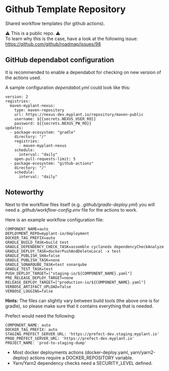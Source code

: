 # Github Template Repository

Shared workflow templates (for github actions).

:warning: This is a public repo. :warning:  
To learn why this is the case, have a look at the following issue:
https://github.com/github/roadmap/issues/98

## GitHub dependabot configuration

It is recommended to enable a dependabot for checking on new version of the
actions used.

A sample configuration _dependabot.yml_ could look like this:

```
version: 2
registries:
  maven-myplant-nexus:
    type: maven-repository
    url: https://nexus-dev.myplant.io/repository/maven-public
    username: ${{secrets.NEXUS_USER_RO}}
    password: ${{secrets.NEXUS_PW_RO}}
updates:
  - package-ecosystem: "gradle"
    directory: "/"
    registries:
      - maven-myplant-nexus
    schedule:
      interval: "daily"
    open-pull-requests-limit: 5
  - package-ecosystem: "github-actions"
    directory: "/"
    schedule:
      interval: "daily"
```

## Noteworthy

Next to the workflow files itself (e.g. _.github/gradle-deploy.yml_) you will
need a _.github/workflow-config.env_ file for the actions to work.

Here is an example workflow configuration file:

```
COMPONENT_NAME=auto
DEPLOYMENT_REPO=myplant-io/deployment
DOCKER_TAG_PREFIX=auto
GRADLE_BUILD_TASK=build test
GRADLE_DEPENDENCY_CHECK_TASK=assemble cyclonedx dependencyCheckAnalyze
GRADLE_DEPLOY_TASK=dockerPushAndDeleteLocal -x test
GRADLE_PUBLISH_SHA=false
GRADLE_PUBLISH_TASK=none
GRADLE_SONARQUBE_TASK=test sonarqube
GRADLE_TEST_TASK=test
PUSH_DEPLOY_TARGET=["staging-io/${COMPONENT_NAME}.yaml"]
PRE_RELEASE_DEPLOY_TARGET=none
RELEASE_DEPLOY_TARGET=["production-io/${COMPONENT_NAME}.yaml"]
VERBOSE_ARTIFACT_UPLOAD=false
VERBOSE_LOGGING=false
```

**Hints:**
The files can slightly vary between build tools (the above one is for gradle),
so please make sure that it contains everything that is needed.

Prefect would need the following:
```
COMPONENT_NAME: auto
DOCKER_TAG_PREFIX: auto
STAGING_PREFECT_SERVER_URL: 'https://prefect-dev.staging.myplant.io'
PROD_PREFECT_SERVER_URL: 'https://prefect-dev.myplant.io'
PROJECT_NAME: 'prod-to-staging-dump'
```

- Most docker deployments actions (docker-deploy.yaml, yarn/yarn2-deploy) actions
  require a DOCKER_REPOSITORY variable.
- Yarn/Yarn2 dependency checks need a SECURITY_LEVEL defined.
